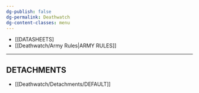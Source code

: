 ```yaml
---
dg-publish: false
dg-permalink: Deathwatch
dg-content-classes: menu
---
```

- [[DATASHEETS]
- [[Deathwatch/Army Rules|ARMY RULES]]

***

## DETACHMENTS

- [[Deathwatch/Detachments/DEFAULT]]